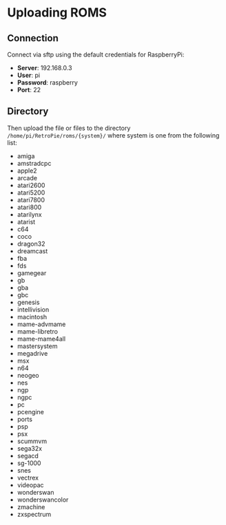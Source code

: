 # Uploading ROMS

## Connection
Connect via sftp using the default credentials for RaspberryPi:

* **Server**: 192.168.0.3
* **User**: pi
* **Password**: raspberry
* **Port**: 22

## Directory

Then upload the file or files to the directory `/home/pi/RetroPie/roms/{system}/` where system
is one from the following list:

* amiga
* amstradcpc
* apple2
* arcade
* atari2600
* atari5200
* atari7800
* atari800
* atarilynx
* atarist
* c64
* coco
* dragon32
* dreamcast
* fba
* fds
* gamegear
* gb
* gba
* gbc
* genesis
* intellivision
* macintosh
* mame-advmame
* mame-libretro
* mame-mame4all
* mastersystem
* megadrive
* msx
* n64
* neogeo
* nes
* ngp
* ngpc
* pc
* pcengine
* ports
* psp
* psx
* scummvm
* sega32x
* segacd
* sg-1000
* snes
* vectrex
* videopac
* wonderswan
* wonderswancolor
* zmachine
* zxspectrum
